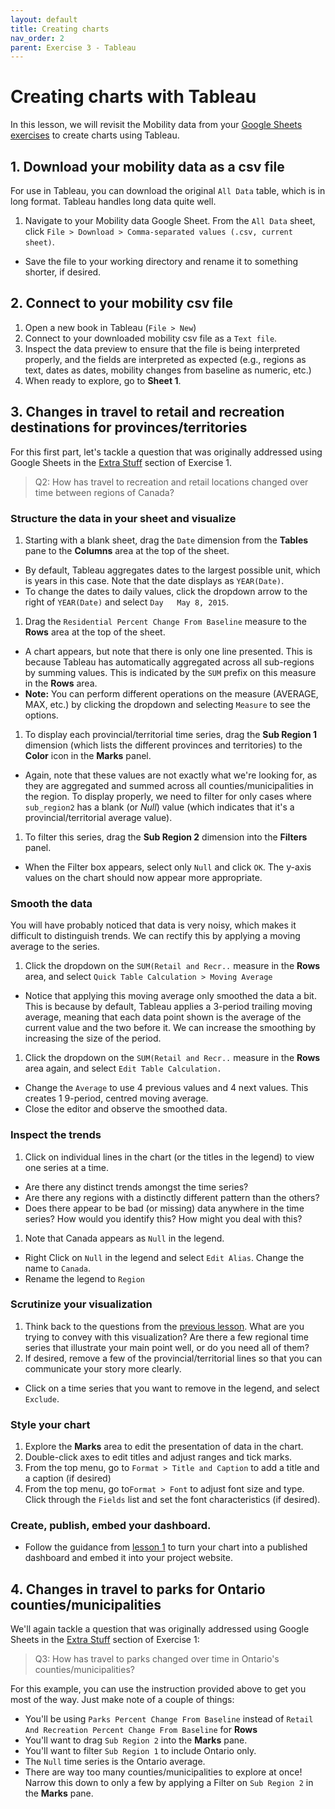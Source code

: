 ```yaml
---
layout: default
title: Creating charts
nav_order: 2
parent: Exercise 3 - Tableau
---
```


# Creating charts with Tableau
In this lesson, we will revisit the Mobility data from your [Google Sheets exercises](exercise1) to create charts using Tableau. 

## 1. Download your mobility data as a csv file
For use in Tableau, you can download the original ```All Data``` table, which is in long format. Tableau handles long data quite well.
1. Navigate to your Mobility data Google Sheet. From the ```All Data``` sheet, click ```File > Download > Comma-separated values (.csv, current sheet)```. 
  - Save the file to your working directory and rename it to something shorter, if desired. 

## 2. Connect to your mobility csv file 
1. Open a new book in Tableau (```File > New```)
1. Connect to your downloaded mobility csv file as a ```Text file```.
1. Inspect the data preview to ensure that the file is being interpreted properly, and the fields are interpreted as expected (e.g., regions as text, dates as dates, mobility changes from baseline as numeric, etc.)
1. When ready to explore, go to **Sheet 1**. 

## 3. Changes in travel to retail and recreation destinations for provinces/territories
For this first part, let's tackle a question that was originally addressed using Google Sheets in the [Extra Stuff](google-sheets4) section of Exercise 1. 

> Q2: How has travel to recreation and retail locations changed over time between regions of Canada?  

### Structure the data in your sheet and visualize
1. Starting with a blank sheet, drag the ```Date``` dimension from the **Tables** pane to the **Columns** area at the top of the sheet. 
  - By default, Tableau aggregates dates to the largest possible unit, which is years in this case. Note that the date displays as ```YEAR(Date)```. 
  - To change the dates to daily values, click the dropdown arrow to the right of ```YEAR(Date)``` and select ```Day   May 8, 2015```.
1. Drag the ```Residential Percent Change From Baseline``` measure to the **Rows** area at the top of the sheet. 
  - A chart appears, but note that there is only one line presented. This is because Tableau has automatically aggregated across all sub-regions by summing values. This is indicated by the ```SUM``` prefix on this measure in the **Rows** area. 
  - **Note:** You can perform different operations on the measure (AVERAGE, MAX, etc.) by clicking the dropdown and selecting ```Measure``` to see the options. 
1. To display each provincial/territorial time series, drag the **Sub Region 1** dimension (which lists the different provinces and territories) to the **Color** icon in the **Marks** panel. 
  - Again, note that these values are not exactly what we're looking for, as they are aggregated and summed across all counties/municipalities in the region. To display properly, we need to filter for only cases where ```sub_region2``` has a blank (or *Null*) value (which indicates that it's a provincial/territorial average value).  
1. To filter this series, drag the **Sub Region 2** dimension into the **Filters** panel. 
  - When the Filter box appears, select only ```Null``` and click ```OK```. The y-axis values on the chart should now appear more appropriate. 

### Smooth the data
You will have probably noticed that data is very noisy, which makes it difficult to distinguish trends. We can rectify this by applying a moving average to the series. 
1. Click the dropdown on the ```SUM(Retail and Recr..``` measure in the **Rows** area, and select ```Quick Table Calculation > Moving Average```
  - Notice that applying this moving average only smoothed the data a bit. This is because by default, Tableau applies a 3-period trailing moving average, meaning that each data point shown is the average of the current value and the two before it. We can increase the smoothing by increasing the size of the period.  
1. Click the dropdown on the ```SUM(Retail and Recr..``` measure in the **Rows** area again, and select ```Edit Table Calculation.```
  - Change the ```Average``` to use 4 previous values and 4 next values. This creates 1 9-period, centred moving average. 
  - Close the editor and observe the smoothed data. 

### Inspect the trends 
1. Click on individual lines in the chart (or the titles in the legend) to view one series at a time. 
  - Are there any distinct trends amongst the time series? 
  - Are there any regions with a distinctly different pattern than the others? 
  - Does there appear to be bad (or missing) data anywhere in the time series? How would you identify this? How might you deal with this? 
1. Note that Canada appears as ```Null``` in the legend. 
  - Right Click on ```Null``` in the legend and select ```Edit Alias```. Change the name to ```Canada```.
  - Rename the legend to ```Region```
  
### Scrutinize your visualization
1. Think back to the questions from the [previous lesson](tableau1#scrutinize-your-visualization). What are you trying to convey with this visualization? Are there a few regional time series that illustrate your main point well, or do you need all of them? 
1. If desired, remove a few of the provincial/territorial lines so that you can communicate your story more clearly.
  - Click on a time series that you want to remove in the legend, and select ```Exclude```. 

### Style your chart
1. Explore the **Marks** area to edit the presentation of data in the chart.
1. Double-click axes to edit titles and adjust ranges and tick marks. 
1. From the top menu, go to ```Format > Title and Caption``` to add a title and a caption (if desired)
1. From the top menu, go to```Format > Font``` to adjust font size and type. Click through the ```Fields``` list and set the font characteristics (if desired). 

### Create, publish, embed your dashboard.
- Follow the guidance from [lesson 1](tableau1) to turn your chart into a published dashboard and embed it into your project website. 

## 4. Changes in travel to parks for Ontario counties/municipalities
We'll again tackle a question that was originally addressed using Google Sheets in the [Extra Stuff](google-sheets4) section of Exercise 1: 

> Q3: How has travel to parks changed over time in Ontario's counties/municipalities?  

For this example, you can use the instruction provided above to get you most of the way. Just make note of a couple of things: 
- You'll be using ```Parks Percent Change From Baseline``` instead of ```Retail And Recreation Percent Change From Baseline``` for **Rows**
- You'll want to drag ```Sub Region 2``` into the **Marks** pane.  
- You'll want to filter ```Sub Region 1``` to include Ontario only. 
- The ```Null``` time series is the Ontario average.
- There are way too many counties/municipalities to explore at once! Narrow this down to only a few by applying a Filter on ```Sub Region 2``` in the **Marks** pane.